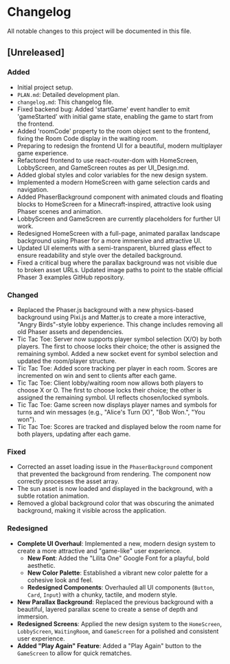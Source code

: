 # Changelog

All notable changes to this project will be documented in this file.

## [Unreleased]

### Added

- Initial project setup.
- `PLAN.md`: Detailed development plan.
- `changelog.md`: This changelog file.
- Fixed backend bug: Added 'startGame' event handler to emit 'gameStarted' with initial game state, enabling the game to start from the frontend.
- Added 'roomCode' property to the room object sent to the frontend, fixing the Room Code display in the waiting room.
- Preparing to redesign the frontend UI for a beautiful, modern multiplayer game experience.
- Refactored frontend to use react-router-dom with HomeScreen, LobbyScreen, and GameScreen routes as per UI_Design.md.
- Added global styles and color variables for the new design system.
- Implemented a modern HomeScreen with game selection cards and navigation.
- Added PhaserBackground component with animated clouds and floating blocks to HomeScreen for a Minecraft-inspired, attractive look using Phaser scenes and animation.
- LobbyScreen and GameScreen are currently placeholders for further UI work.
- Redesigned HomeScreen with a full-page, animated parallax landscape background using Phaser for a more immersive and attractive UI.
- Updated UI elements with a semi-transparent, blurred glass effect to ensure readability and style over the detailed background.
- Fixed a critical bug where the parallax background was not visible due to broken asset URLs. Updated image paths to point to the stable official Phaser 3 examples GitHub repository.

### Changed

- Replaced the Phaser.js background with a new physics-based background using Pixi.js and Matter.js to create a more interactive, "Angry Birds"-style lobby experience. This change includes removing all old Phaser assets and dependencies.
- Tic Tac Toe: Server now supports player symbol selection (X/O) by both players. The first to choose locks their choice; the other is assigned the remaining symbol. Added a new socket event for symbol selection and updated the room/player structure.
- Tic Tac Toe: Added score tracking per player in each room. Scores are incremented on win and sent to clients after each game.
- Tic Tac Toe: Client lobby/waiting room now allows both players to choose X or O. The first to choose locks their choice; the other is assigned the remaining symbol. UI reflects chosen/locked symbols.
- Tic Tac Toe: Game screen now displays player names and symbols for turns and win messages (e.g., "Alice's Turn (X)", "Bob Won.", "You won").
- Tic Tac Toe: Scores are tracked and displayed below the room name for both players, updating after each game.

### Fixed

- Corrected an asset loading issue in the `PhaserBackground` component that prevented the background from rendering. The component now correctly processes the asset array.
- The sun asset is now loaded and displayed in the background, with a subtle rotation animation.
- Removed a global background color that was obscuring the animated background, making it visible across the application.

### Redesigned

- **Complete UI Overhaul**: Implemented a new, modern design system to create a more attractive and "game-like" user experience.
  - **New Font**: Added the "Lilita One" Google Font for a playful, bold aesthetic.
  - **New Color Palette**: Established a vibrant new color palette for a cohesive look and feel.
  - **Redesigned Components**: Overhauled all UI components (`Button`, `Card`, `Input`) with a chunky, tactile, and modern style.
- **New Parallax Background**: Replaced the previous background with a beautiful, layered parallax scene to create a sense of depth and immersion.
- **Redesigned Screens**: Applied the new design system to the `HomeScreen`, `LobbyScreen`, `WaitingRoom`, and `GameScreen` for a polished and consistent user experience.
- **Added "Play Again" Feature**: Added a "Play Again" button to the `GameScreen` to allow for quick rematches.
